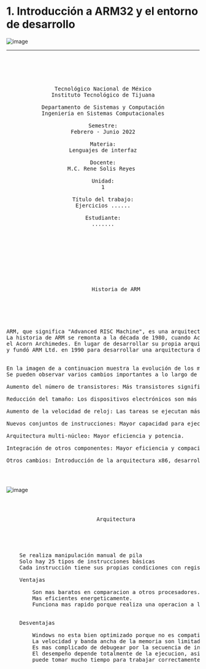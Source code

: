 

# 1. Introducción a ARM32 y el entorno de desarrollo


![image](https://github.com/tectijuana/24b2expot2arm32-devtec/assets/158236387/83eb166e-dd3a-4b64-8071-6ead5fbae68b)




------

<pre>

	<p align=center>

Tecnológico Nacional de México
Instituto Tecnológico de Tijuana

Departamento de Sistemas y Computación
Ingeniería en Sistemas Computacionales

Semestre:
Febrero - Junio 2022

Materia:
Lenguajes de interfaz

Docente:
M.C. Rene Solis Reyes 

Unidad:
1

Título del trabajo:
Ejercicios ......

Estudiante:
.......

	</p>

</pre>

<pre>

	<p align=center>
		Historia de ARM

	<p align=left>


ARM, que significa "Advanced RISC Machine", es una arquitectura de procesador desarrollada por ARM Holdings.
La historia de ARM se remonta a la década de 1980, cuando Acorn Computers Ltd. buscaba un diseño de CPU para su nueva computadora, 
el Acorn Archimedes. En lugar de desarrollar su propia arquitectura, Acorn se asoció con VLSI Technology
y fundó ARM Ltd. en 1990 para desarrollar una arquitectura de bajo consumo y alto rendimiento.

		
En la imagen de a continuacion muestra la evolución de los microprocesadores desde 1971 hasta 2001. 
Se pueden observar varios cambios importantes a lo largo de las generaciones:
		
Aumento del número de transistores: Más transistores significan mayor velocidad, potencia y eficiencia.

Reducción del tamaño: Los dispositivos electrónicos son más pequeños y portátiles.

Aumento de la velocidad de reloj: Las tareas se ejecutan más rápido.

Nuevos conjuntos de instrucciones: Mayor capacidad para ejecutar tareas.

Arquitectura multi-núcleo: Mayor eficiencia y potencia.

Integración de otros componentes: Mayor eficiencia y compacidad.

Otros cambios: Introducción de la arquitectura x86, desarrollo de procesadores de 16 bits y 32 bits, aparición de nuevos competidores.

	</pre>
![image](https://github.com/tectijuana/24b2expot2arm32-devtec/assets/158236387/b4a69915-d551-4133-95fe-4d34652827f0)



<pre>
	<p align=center>
		Arquitectura

	<p align=left>

	Se realiza manipulación manual de pila
	Solo hay 25 tipos de instrucciones básicas
	Cada instrucción tiene sus propias condiciones con registros

	Ventajas

		Son mas baratos en comparacion a otros procesadores.
		Mas eficientes energeticamente.
		Funciona mas rapido porque realiza una operacion a la vez

		
	Desventajas

		Windows no esta bien optimizado porque no es compatible binariamente con x86
		La velocidad y banda ancha de la memoria son limitados por las frecuencias de reloj del procesador
		Es mas complicado de debugear por la secuencia de instrucciones
		El desempeño depende totalmente de la ejecucion, asi que si el usuario no lo ejecuta correctamente
		puede tomar mucho tiempo para trabajar correctamente
		

</pre>

	
